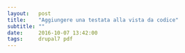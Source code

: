```yaml
---
layout:   post
title:    "Aggiungere una testata alla vista da codice"
subtitle: ""
date:     2016-10-07 13:42:00
tags:     drupal7 pdf
---
```

